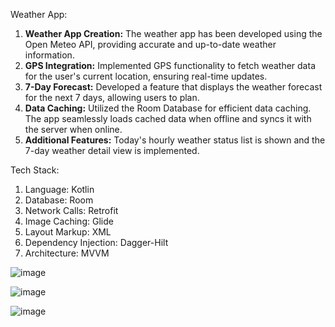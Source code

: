 Weather App: 
1. **Weather App Creation:** The weather app has been developed using the Open Meteo API, providing accurate and up-to-date weather information.
2. **GPS Integration:** Implemented GPS functionality to fetch weather data for the user's current location, ensuring real-time updates.
3. **7-Day Forecast:** Developed a feature that displays the weather forecast for the next 7 days, allowing users to plan.
4. **Data Caching:** Utilized the Room Database for efficient data caching. The app seamlessly loads cached data when offline and syncs it with the server when online.
5. **Additional Features:** Today's hourly weather status list is shown and the 7-day weather detail view is implemented.

Tech Stack:
1. Language: Kotlin
2. Database: Room
3. Network Calls: Retrofit
4. Image Caching: Glide
5. Layout Markup: XML
6. Dependency Injection: Dagger-Hilt
7. Architecture: MVVM

 

![image](https://github.com/DineshkRaja/WeatherApplication/assets/153167027/31f737ba-0267-460d-bdd7-309ac5f4a532)

![image](https://github.com/DineshkRaja/WeatherApplication/assets/153167027/f0eb0590-402b-4cff-a427-6df5504268cc)

![image](https://github.com/DineshkRaja/WeatherApplication/assets/153167027/8e011baa-e765-4e8d-b9e7-6f28669f8967)



